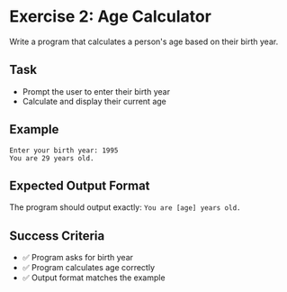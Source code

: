 # Exercise 2: Age Calculator

Write a program that calculates a person's age based on their birth year.

## Task
- Prompt the user to enter their birth year
- Calculate and display their current age

## Example
```
Enter your birth year: 1995
You are 29 years old.
```

## Expected Output Format
The program should output exactly: `You are [age] years old.`

## Success Criteria
- ✅ Program asks for birth year
- ✅ Program calculates age correctly
- ✅ Output format matches the example
